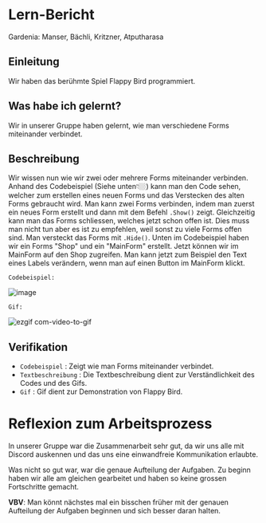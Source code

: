 # Lern-Bericht
Gardenia: Manser, Bächli, Kritzner, Atputharasa

## Einleitung

Wir haben das berühmte Spiel Flappy Bird programmiert.

## Was habe ich gelernt?

Wir in unserer Gruppe haben gelernt, wie man verschiedene Forms miteinander verbindet.

## Beschreibung

Wir wissen nun wie wir zwei oder mehrere Forms miteinander verbinden. Anhand des Codebeispiel (Siehe unten👇🏼) kann man den Code sehen, welcher zum erstellen eines neuen
Forms und das Verstecken des alten Forms gebraucht wird. Man kann zwei Forms verbinden, indem man zuerst ein neues Form erstellt und dann mit dem Befehl `.Show()` zeigt.
Gleichzeitig kann man das Forms schliessen, welches jetzt schon offen ist. Dies muss man nicht tun aber es ist zu empfehlen, weil sonst zu viele Forms offen sind.
Man versteckt das Forms mit `.Hide()`. Unten im Codebeispiel haben wir ein Forms "Shop" und ein "MainForm" erstellt. Jetzt können wir im MainForm auf den Shop zugreifen.
Man kann jetzt zum Beispiel den Text eines Labels verändern, wenn man auf einen Button im MainForm klickt.

`Codebeispiel:`

![image](https://user-images.githubusercontent.com/110892683/229747204-bb3d25c5-5d0c-46e8-a527-907176ab0b19.png)


`Gif:`

![ezgif com-video-to-gif](https://user-images.githubusercontent.com/110892683/229741159-5dc7f1d2-1fd6-46d8-9601-14fac5e23571.gif)


## Verifikation

* `Codebeispiel` : Zeigt wie man Forms miteinander verbindet.
* `Textbeschreibung` : Die Textbeschreibung dient zur Verständlichkeit des Codes und des Gifs.
* `Gif` : Gif dient zur Demonstration von Flappy Bird.

# Reflexion zum Arbeitsprozess

In unserer Gruppe war die Zusammenarbeit sehr gut, da wir uns alle mit Discord auskennen und das uns eine einwandfreie Kommunikation erlaubte.

Was nicht so gut war, war die genaue Aufteilung der Aufgaben. Zu beginn haben wir alle am gleichen gearbeitet und haben so keine grossen Fortschritte gemacht.

**VBV**: Man könnt nächstes mal ein bisschen früher mit der genauen Aufteilung der Aufgaben beginnen und sich besser daran halten.
